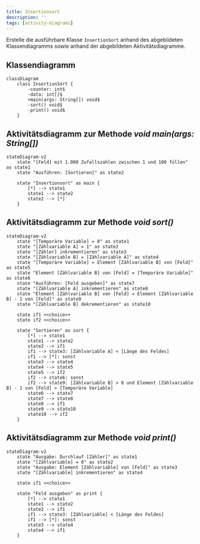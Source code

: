 ```yaml
---
title: Insertionsort
description: ''
tags: [activity-diagrams]
---
```


Erstelle die ausführbare Klasse `InsertionSort` anhand des abgebildeten
Klassendiagramms sowie anhand der abgebildeten Aktivitätsdiagramme.

## Klassendiagramm

```mermaid
classDiagram
    class InsertionSort {
        -counter: int$
        -data: int[]$
        +main(args: String[]) void$
        -sort() void$
        -print() void$
    }
```

## Aktivitätsdiagramm zur Methode _void main(args: String[])_

```mermaid
stateDiagram-v2
    state "[Feld] mit 1.000 Zufallszahlen zwischen 1 und 100 füllen" as state1
    state "Ausführen: [Sortieren]" as state2

    state "Insertionsort" as main {
        [*] --> state1
        state1 --> state2
        state2 --> [*]
    }
```

## Aktivitätsdiagramm zur Methode _void sort()_

```mermaid
stateDiagram-v2
    state "[Temporäre Variable] = 0" as state1
    state "[Zählvariable A] = 1" as state2
    state "[Zähler] inkrementieren" as state3
    state "[Zählvariable B] = [Zählvariable A]" as state4
    state "[Temporäre Variable] = Element [Zählvariable B] von [Feld]" as state5
    state "Element [Zählvariable B] von [Feld] = [Temporäre Variable]" as state6
    state "Ausführen: [Feld ausgeben]" as state7
    state "[Zählvariable A] inkrementieren" as state8
    state "Element [Zählvariable B] von [Feld] = Element [Zählvariable B] - 1 von [Feld]" as state9
    state "[Zählvariable B] dekrementieren" as state10

    state if1 <<choice>>
    state if2 <<choice>>

    state "Sortieren" as sort {
        [*] --> state1
        state1 --> state2
        state2 --> if1
        if1 --> state3: [Zählvariable A] < [Länge des Feldes]
        if1 --> [*]: sonst
        state3 --> state4
        state4 --> state5
        state5 --> if2
        if2 --> state6: sonst
        if2 --> state9: [Zählvariable B] > 0 und Element [Zählvariable B] - 1 von [Feld] > [Temporäre Variable]
        state6 --> state7
        state7 --> state8
        state8 --> if1
        state9 --> state10
        state10 --> if2
    }
```

## Aktivitätsdiagramm zur Methode _void print()_

```mermaid
stateDiagram-v2
    state "Ausgabe: Durchlauf [Zähler]" as state1
    state "[Zählvariable] = 0" as state2
    state "Ausgabe: Element [Zählvariable] von [Feld]" as state3
    state "[Zählvariable] inkrementieren" as state4

    state if1 <<choice>>

    state "Feld ausgeben" as print {
        [*] --> state1
        state1 --> state2
        state2 --> if1
        if1 --> state3: [Zählvariable] < [Länge des Feldes]
        if1 --> [*]: sonst
        state3 --> state4
        state4 --> if1
    }
```
